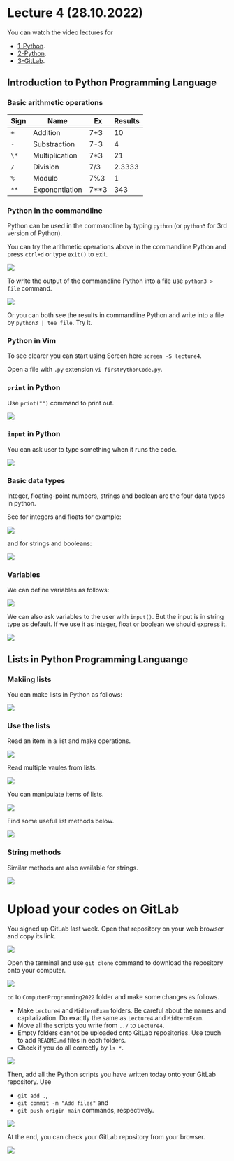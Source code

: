 # Lecture 4 (28.10.2022)
You can watch the video lectures for
* [1-Python](https://youtu.be/Jqpt3janYkg).
* [2-Python](https://youtu.be/pYia1L1D_n0).
* [3-GitLab](https://youtu.be/StgF3vVA6tc).

## Introduction to Python Programming Language
### Basic arithmetic operations
|Sign |Name |Ex |Results |
|------|------|------|------|
|`+`| Addition| 7+3 |10|
|`-`| Substraction| 7-3|4|
|`\*`| Multiplication|7\*3|21|
|`/`| Division|7/3|2.3333|
|`%`| Modulo|7%3|1|
|`**`|Exponentiation|7\*\*3|343|

### Python in the commandline
Python can be used in the commandline by typing `python` (or `python3` for 3rd version of Python).

You can try the arithmetic operations above in the commandline Python and press `ctrl+d` or type `exit()` to exit.

![](./figures/04.01.commandline.png)

To write the output of the commandline Python into a file use `python3 > file` command.

![](./figures/04.02.commandline_tee.png)

Or you can both see the results in commandline Python and write into a file by `python3 | tee file`. Try it.

### Python in Vim
To see clearer you can start using Screen here `screen -S lecture4`.

Open a file with `.py` extension `vi firstPythonCode.py`. 

### `print` in Python
Use `print("")` command to print out.

![](./figures/04.03.print.png)
 
### `input` in Python
You can ask user to type something when it runs the code.

![](./figures/04.04.input.png)

### Basic data types
Integer, floating-point numbers, strings and boolean are the four data types in python.

See for integers and floats for example:

![](./figures/04.05.data_types1.png)

and for strings and booleans:

![](./figures/04.06.data_types2.png)

### Variables

We can define variables as follows:

![](./figures/04.07.variables1.png)

We can also ask variables to the user with `input()`. But the input is in string type as default. If we use it as integer, float or boolean we should express it.

![](./figures/04.08.variables2.png)

## Lists in Python Programming Languange
### Makiing lists
You can make lists in Python as follows:

![](./figures/04.09.lists.png)

### Use the lists
Read an item in a list and make operations.

![](./figures/04.10.lists_items.png)

Read multiple vaules from lists.

![](./figures/04.11.lists_items2.png)

You can manipulate items of lists.

![](./figures/04.12.lists_manipulate.png)

Find some useful list methods below.

![](./figures/04.13.lists_methods.png)

### String methods

Similar methods are also available for strings.

![](./figures/04.14.strings_methods.png)

# Upload your codes on GitLab
You signed up GitLab last week. Open that repository on your web browser and copy its link.

![](./figures/04.15.git_clone.png)

Open the terminal and use `git clone` command to download the repository onto your computer.

![](./figures/04.16.git_clone2.png)

`cd` to `ComputerProgramming2022` folder and make some changes as follows.
* Make `Lecture4` and `MidtermExam` folders. Be careful about the names and capitalization. Do exactly the same as `Lecture4` and `MidtermExam`.
* Move all the scripts you write from `../` to `Lecture4`.
* Empty folders cannot be uploaded onto GitLab repositories. Use touch to add `README.md` files in each folders.
* Check if you do all correctly by `ls *`.

![](./figures/04.17.git_files.png)

Then, add all the Python scripts you have written today onto your GitLab repository. Use 
* `git add .`, 
* `git commit -m "Add files"` and 
* `git push origin main` commands, respectively.

![](./figures/04.18.git_push.png)

At the end, you can check your GitLab repository from your browser.

![](./figures/04.19.git_browser.png)


